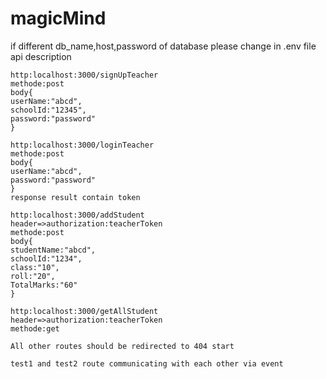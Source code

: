 # magicMind


if different db_name,host,password of database please change in .env file
api description
```
http:localhost:3000/signUpTeacher
methode:post
body{
userName:"abcd",
schoolId:"12345",
password:"password"
}
```
```
http:localhost:3000/loginTeacher
methode:post
body{
userName:"abcd",
password:"password"
}
response result contain token
```
```
http:localhost:3000/addStudent
header=>authorization:teacherToken
methode:post
body{
studentName:"abcd",
schoolId:"1234",
class:"10",
roll:"20",
TotalMarks:"60"
}
```
```
http:localhost:3000/getAllStudent
header=>authorization:teacherToken
methode:get
```
```
All other routes should be redirected to 404 start
```

```
test1 and test2 route communicating with each other via event
```
